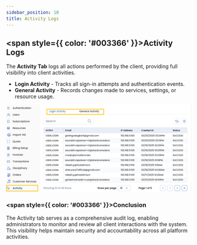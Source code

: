 ```yaml
---
sidebar_position: 10  
title: Activity Logs
---
```


## <span style={{ color: '#003366' }}>Activity Logs</span>

The **Activity Tab** logs all actions performed by the client, providing full visibility into client activities.

- **Login Activity** - Tracks all sign-in attempts and authentication events.
- **General Activity** - Records changes made to services, settings, or resource usage.

![Activity Logs](images/activity.png)

### <span style={{ color: '#003366' }}>Conclusion</span>

The Activity tab serves as a comprehensive audit log, enabling administrators to monitor and review all client interactions with the system. This visibility helps maintain security and accountability across all platform activities.

